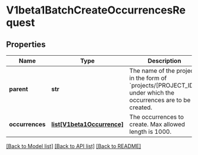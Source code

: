 # V1beta1BatchCreateOccurrencesRequest

## Properties
Name | Type | Description | Notes
------------ | ------------- | ------------- | -------------
**parent** | **str** | The name of the project in the form of &#x60;projects/[PROJECT_ID]&#x60;, under which the occurrences are to be created. | [optional] 
**occurrences** | [**list[V1beta1Occurrence]**](V1beta1Occurrence.md) | The occurrences to create. Max allowed length is 1000. | [optional] 

[[Back to Model list]](../README.md#documentation-for-models) [[Back to API list]](../README.md#documentation-for-api-endpoints) [[Back to README]](../README.md)


